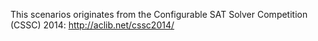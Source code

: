 This scenarios originates from the Configurable SAT Solver Competition (CSSC) 2014: http://aclib.net/cssc2014/